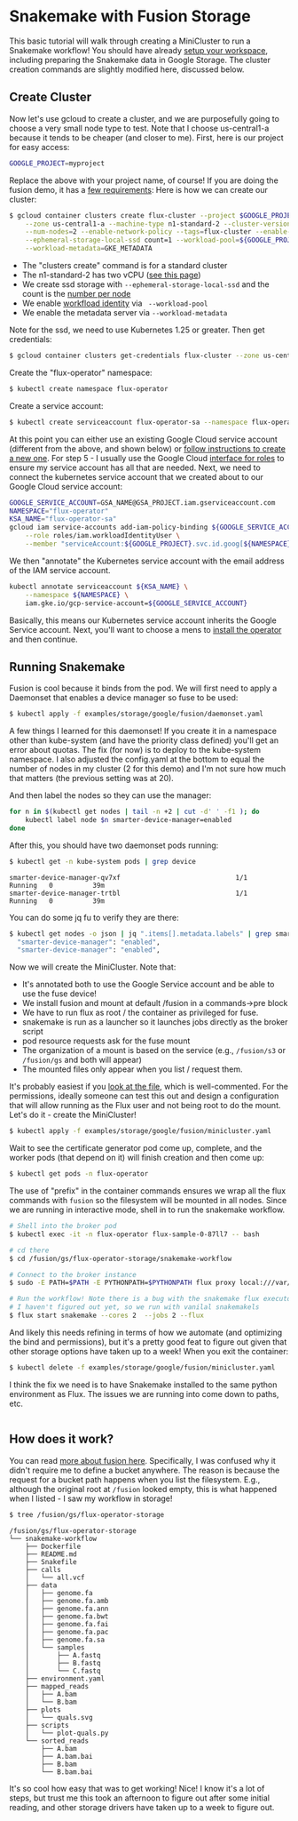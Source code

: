 # Snakemake with Fusion Storage

This basic tutorial will walk through creating a MiniCluster to run a Snakemake workflow! You should have
already [setup your workspace](setup.md), including preparing the Snakemake data in
Google Storage. The cluster creation commands are slightly modified here, discussed below.

## Create Cluster

Now let's use gcloud to create a cluster, and we are purposefully going to choose
a very small node type to test. Note that I choose us-central1-a because it tends
to be cheaper (and closer to me). First, here is our project for easy access:

```bash
GOOGLE_PROJECT=myproject
```

Replace the above with your project name, of course! If you are doing the fusion demo, it
has a [few requirements](https://github.com/seqeralabs/wave-showcase/tree/master/example-gke):
Here is how we can create our cluster:

```bash
$ gcloud container clusters create flux-cluster --project $GOOGLE_PROJECT \
    --zone us-central1-a --machine-type n1-standard-2 --cluster-version 1.25 \
    --num-nodes=2 --enable-network-policy --tags=flux-cluster --enable-intra-node-visibility \
    --ephemeral-storage-local-ssd count=1 --workload-pool=${GOOGLE_PROJECT}.svc.id.goog \
    --workload-metadata=GKE_METADATA
```

 - The "clusters create" command is for a standard cluster
 - The n1-standard-2 has two vCPU ([see this page](https://cloud.google.com/compute/docs/general-purpose-machines))
 - We create ssd storage with `--ephemeral-storage-local-ssd` and the count is the [number per node](https://cloud.google.com/kubernetes-engine/docs/how-to/persistent-volumes/local-ssd)
 - We enable [workfload identity](https://cloud.google.com/kubernetes-engine/docs/how-to/workload-identity) via ` --workload-pool`
 - We enable the metadata server via `--workload-metadata`

Note for the ssd, we need to use Kubernetes 1.25 or greater. Then get credentials:

```bash
$ gcloud container clusters get-credentials flux-cluster --zone us-central1-a --project $GOOGLE_PROJECT
```

Create the "flux-operator" namespace:

```bash
$ kubectl create namespace flux-operator
```

Create a service account:

```bash
$ kubectl create serviceaccount flux-operator-sa --namespace flux-operator
```

At this point you can either use an existing Google Cloud service account (different from the above, and shown below)
or [follow instructions to create a new one](https://cloud.google.com/kubernetes-engine/docs/how-to/workload-identity#gcloud_3).
For step 5 - I usually use the Google Cloud [interface for roles](https://console.cloud.google.com/iam-admin/iam) 
to ensure my service account has all that are needed. Next, we need to connect the kubernetes service account
that we created about to our Google Cloud service account:

```bash
GOOGLE_SERVICE_ACCOUNT=GSA_NAME@GSA_PROJECT.iam.gserviceaccount.com
NAMESPACE="flux-operator"
KSA_NAME="flux-operator-sa"
gcloud iam service-accounts add-iam-policy-binding ${GOOGLE_SERVICE_ACCOUNT} \
    --role roles/iam.workloadIdentityUser \
    --member "serviceAccount:${GOOGLE_PROJECT}.svc.id.goog[${NAMESPACE}/${KSA_NAME}]"
```

We then "annotate" the Kubernetes service account with the email address of the IAM service account.

```bash
kubectl annotate serviceaccount ${KSA_NAME} \
    --namespace ${NAMESPACE} \
    iam.gke.io/gcp-service-account=${GOOGLE_SERVICE_ACCOUNT}
```

Basically, this means our Kubernetes service account inherits the Google Service account.
Next, you'll want to choose a mens to [install the operator](https://flux-framework.org/flux-operator/getting_started/user-guide.html#install) 
and then continue.

## Running Snakemake

Fusion is cool because it binds from the pod. We will first need to apply a Daemonset that enables a device
manager so fuse to be used:

```bash
$ kubectl apply -f examples/storage/google/fusion/daemonset.yaml
```

A few things I learned for this daemonset! If you create it in a namespace other than kube-system (and have the
priority class defined) you'll get an error about quotas. The fix (for now) is to deploy to the kube-system
namespace. I also adjusted the config.yaml at the bottom to equal the number of nodes in my cluster (2 for this demo)
and I'm not sure how much that matters (the previous setting was at 20). 

And then label the nodes so they can use the manager:

```bash
for n in $(kubectl get nodes | tail -n +2 | cut -d' ' -f1 ); do
    kubectl label node $n smarter-device-manager=enabled
done 
```

After this, you should have two daemonset pods running:

```bash
$ kubectl get -n kube-system pods | grep device
```
```console
smarter-device-manager-qv7xf                             1/1     Running   0          39m
smarter-device-manager-trtbl                             1/1     Running   0          39m
```

You can do some jq fu to verify they are there:

```bash
$ kubectl get nodes -o json | jq ".items[].metadata.labels" | grep smarter
  "smarter-device-manager": "enabled",
  "smarter-device-manager": "enabled",
```

Now we will create the MiniCluster. Note that:

 - It's annotated both to use the Google Service account and be able to use the fuse device!
 - We install fusion and mount at default /fusion in a commands->pre block
 - We have to run flux as root / the container as privileged for fuse.
 - snakemake is run as a launcher so it launches jobs directly as the broker script
 - pod resource requests ask for the fuse mount
 - The organization of a mount is based on the service (e.g., `/fusion/s3` or `/fusion/gs` and both will appear)
  - The mounted files only appear when you list / request them.

It's probably easiest if you [look at the file](https://github.com/flux-framework/flux-operator/blob/main/examples/storage/google/fusion/minicluster.yaml), 
which is well-commented. For the permissions, ideally someone can test this out and design a configuration that will allow
running as the Flux user and not being root to do the mount. Let's do it - create the MiniCluster!

```bash
$ kubectl apply -f examples/storage/google/fusion/minicluster.yaml
```

Wait to see the certificate generator pod come up, complete, and the worker pods (that depend on it) will finish creation and
then come up:

```bash
$ kubectl get pods -n flux-operator
```

The use of "prefix" in the container commands ensures we wrap all the flux commands with `fusion` so
the filesystem will be mounted in all nodes. Since we are running in interactive mode, 
shell in to run the snakemake workflow.


```bash
# Shell into the broker pod
$ kubectl exec -it -n flux-operator flux-sample-0-87ll7 -- bash 

# cd there
$ cd /fusion/gs/flux-operator-storage/snakemake-workflow

# Connect to the broker instance
$ sudo -E PATH=$PATH -E PYTHONPATH=$PYTHONPATH flux proxy local:///var/run/flux/local

# Run the workflow! Note there is a bug with the snakemake flux executor
# I haven't figured out yet, so we run with vanilal snakemakels
$ flux start snakemake --cores 2  --jobs 2 --flux
```

And likely this needs refining in terms of how we automate (and optimizing the bind and permissions), but
it's a pretty good feat to figure out given that other storage options have taken up to a week!
When you exit the container:

```bash
$ kubectl delete -f examples/storage/google/fusion/minicluster.yaml
```

I think the fix we need is to have Snakemake installed to the same python environment as Flux.
The issues we are running into come down to paths, etc.


```{include} includes/cleanup.md
```



## How does it work?

You can read [more about fusion here](https://seqera.io/fusion/). Specifically, I was confused why it didn't require me to define
a bucket anywhere. The reason is because the request for a bucket path happens when you list the filesystem. E.g.,
although the original root at `/fusion` looked empty, this is what happened when I listed - I saw my workflow 
in storage!

```bash
$ tree /fusion/gs/flux-operator-storage
```
```console
/fusion/gs/flux-operator-storage
└── snakemake-workflow
    ├── Dockerfile
    ├── README.md
    ├── Snakefile
    ├── calls
    │   └── all.vcf
    ├── data
    │   ├── genome.fa
    │   ├── genome.fa.amb
    │   ├── genome.fa.ann
    │   ├── genome.fa.bwt
    │   ├── genome.fa.fai
    │   ├── genome.fa.pac
    │   ├── genome.fa.sa
    │   └── samples
    │       ├── A.fastq
    │       ├── B.fastq
    │       └── C.fastq
    ├── environment.yaml
    ├── mapped_reads
    │   ├── A.bam
    │   └── B.bam
    ├── plots
    │   └── quals.svg
    ├── scripts
    │   └── plot-quals.py
    └── sorted_reads
        ├── A.bam
        ├── A.bam.bai
        ├── B.bam
        └── B.bam.bai
```

It's so cool how easy that was to get working! Nice! I know it's a lot of steps, but trust me
this took an afternoon to figure out after some initial reading, and other storage drivers
have taken up to a week to figure out.
